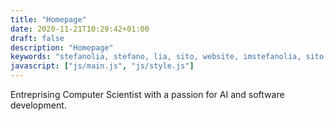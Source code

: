 ```yaml
---
title: "Homepage"
date: 2020-11-21T10:29:42+01:00
draft: false
description: "Homepage"
keywords: "stefanolia, stefano, lia, sito, website, imstefanolia, sito web"
javascript: ["js/main.js", "js/style.js"]
---
```


Entreprising Computer Scientist with a passion for AI and software development.